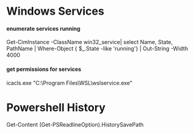 # Windows Services

#### enumerate services running  

Get-CimInstance -ClassName win32_service| select Name, State, PathName | Where-Object { $_.State -like 'running'} | Out-String -Width 4000  
#### get permissions for services   
 
icacls.exe "C:\Program Files\WSL\wslservice.exe"



# Powershell History

Get-Content (Get-PSReadlineOption).HistorySavePath



